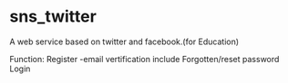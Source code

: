 # sns_twitter
A web service based on twitter and facebook.(for Education)

Function:
Register
 -email vertification include
Forgotten/reset password
Login

